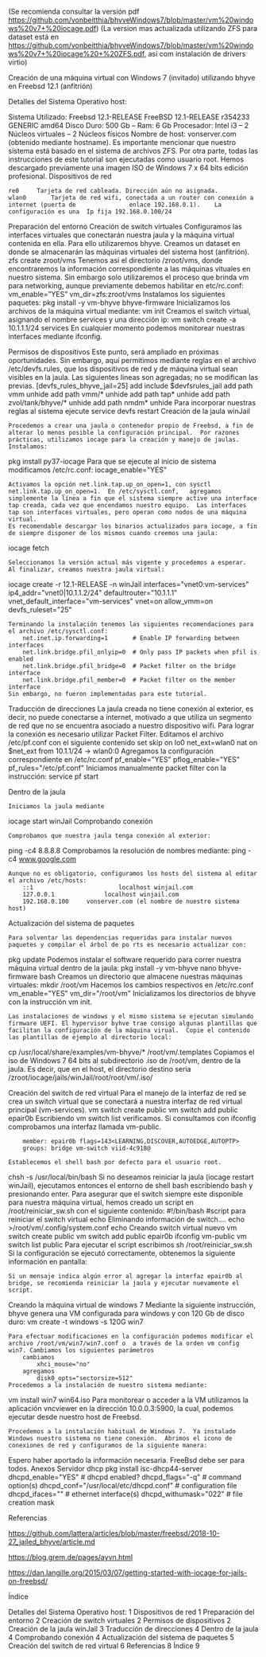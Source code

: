 (Se recomienda consultar la versión pdf https://github.com/vonbeitthia/bhyveWindows7/blob/master/vm%20windows%20v7+%20iocage.pdf)
(La version mas actualizada utilizando ZFS para dataset está en https://github.com/vonbeitthia/bhyveWindows7/blob/master/vm%20windows%20v7+%20iocage%20+%20ZFS.pdf, así com instalación de drivers virtio)



Creación de una máquina virtual con Windows 7 (invitado) utilizando bhyve en Freebsd 12.1 (anfitrión)


Detalles del Sistema Operativo host: 











Sistema Utilizado: Freebsd 12.1-RELEASE FreeBSD 12.1-RELEASE r354233 GENERIC  amd64
Disco Duro:	500 Gb – Ram: 6 Gb 
Procesador: Intel i3 – 2 Núcleos virtuales – 2 Núcleos físicos
Nombre de host: vonserver.com (obtenido mediante hostname).  Es importante mencionar que nuestro sistema está basado en el sistema de archivos ZFS.  Por otra parte, todas las instrucciones de este tutorial son ejecutadas como usuario root. 
 	Hemos descargado previamente una imagen ISO de Windows 7 x 64 bits edición profesional.
Dispositivos de red

	re0		Tarjeta de red cableada. Dirección aún no asignada.
	wlan0 		Tarjeta de red wifi, conectada a un router con conexión a internet (puerta de 				enlace 192.168.0.1).  	La configuración es una  Ip fija 192.168.0.100/24 
Preparación del entorno
Creación de switch virtuales
	Configuramos las interfaces virtuales que conectarán nuestra jaula y la máquina virtual contenida en ella. Para ello utilizaremos bhyve.  Creamos un dataset en donde se almacenarán las máquinas virtuales del sistema host (anfitrión).
zfs create zroot/vms
	Tenemos así el directorio /zroot/vms, donde encontraremos la información correspondiente a las máquinas vituales en nuestro sistema.  Sin embargo solo utilizaremos el proceso que brinda vm para networking, aunque previamente debemos habilitar en etc/rc.conf:
			vm_enable=”YES”
			vm_dir=zfs:zroot/vms
	Instalamos los siguientes paquetes:	
pkg install -y vm-bhyve bhyve-firmware
	Inicializamos los archivos de la máquina virtual mediante:
vm init
	Creamos el switch virtual, asignando el nombre services y una dirección ip:
vm switch create -a 10.1.1.1/24 services
	En cualquier momento podemos monitorear nuestras interfaces mediante ifconfig.
	
Permisos de dispositivos
	Este punto, será ampliado en próximas oportunidades. Sin embargo, aquí permitimos mediante reglas en el archivo /etc/devfs.rules, que los dispositivos de red y de máquina virtual sean visibles en la jaula.  Las siguientes lineas son agregadas; no se modifican las previas.
	[devfs_rules_bhyve_jail=25]
	add include $devfsrules_jail
	add path vmm unhide
	add path vmm/* unhide
	add path tap* unhide
	add path zvol/tank/bhyve/* unhide
	add path nmdm* unhide
	Para incorporar nuestras reglas al sistema ejecute service devfs restart
Creación de la jaula winJail

	Procedemos a crear una jaula o contenedor propio de Freebsd, a fin de alterar lo menos posible la configuración principal.  Por razones prácticas, utilizamos iocage para la creación y manejo de jaulas.    Instalamos:
pkg  install py37-iocage
	Para que se ejecute al inicio de sistema modificamos  /etc/rc.conf: 
			iocage_enable="YES"

	Activamos la opción net.link.tap.up_on_open=1, con sysctl net.link.tap.up_on_open=1.  En /etc/sysctl.conf,   agregamos simplemente la línea a fin que el sistema siempre active una interface tap creada, cada vez que encendamos nuestro equipo.  Las interfaces tap son interfaces virtuales, pero operan como nodos de una máquina virtual.
	Es recomendable descargar los binarios actualizados para iocage, a fin de siempre disponer de los mismos cuando creemos una jaula:
iocage fetch

	Seleccionamos la versión actual más vigente y procedemos a esperar.
	Al finalizar, creamos nuestra jaula virtual:
iocage create -r 12.1-RELEASE -n winJail interfaces="vnet0:vm-services" ip4_addr="vnet0|10.1.1.2/24" defaultrouter="10.1.1.1" vnet_default_interface="vm-services" vnet=on allow_vmm=on devfs_ruleset="25"  

	Terminando la instalación tenemos las siguientes recomendaciones para el archivo /etc/sysctl.conf:
		net.inet.ip.forwarding=1       # Enable IP forwarding between interfaces
	 	net.link.bridge.pfil_onlyip=0  # Only pass IP packets when pfil is enabled
 		net.link.bridge.pfil_bridge=0  # Packet filter on the bridge interface
 		net.link.bridge.pfil_member=0  # Packet filter on the member interface
	Sin embargo, no fueron implementadas para este tutorial.
Traducción de direcciones
	La jaula creada no tiene conexión al exterior, es decir, no puede conectarse a internet, motivado a que utiliza un segmento de red que no se encuentra asociado a nuestro dispositivo wifi.  Para lograr la conexión es necesario utilizar Packet Filter.  Editamos el archivo /etc/pf.conf con el siguiente contenido
			set skip on lo0
			net_ext=wlan0
			nat on $net_ext from 10.1.1/24  -> wlan0:0
	Agregamos la configuración correspondiente en /etc/rc.conf
			pf_enable="YES"
			pflog_enable="YES"
			pf_rules="/etc/pf.conf"
	Iniciamos manualmente packet filter con la instrucción:
service pf start
	
Dentro de la jaula

	Iniciamos la jaula mediante
iocage start winJail
Comprobando conexión

	Comprobamos que nuestra jaula tenga conexión al exterior:
ping -c4 8.8.8.8
	Comprobamos la resolución de nombres mediante:
ping -c4 www.google.com

	Aunque no es obligatorio, configuramos los hosts del sistema al editar el archivo /etc/hosts:
		::1                        localhost winjail.com        
		127.0.0.1              localhost winjail.com        
		192.168.0.100     vonserver.com (el nombre de nuestro sistema host)

Actualización del sistema de paquetes

	Para solventar las dependencias requeridas para instalar nuevos paquetes y compilar el árbol de po rts es necesario actualizar con:
pkg update
	Podemos instalar el software requerido para correr nuestra máquina virtual dentro de la jaula:
pkg install -y vm-bhyve  nano bhyve-firmware bash
	Creamos un directorio que almacene nuestras máquinas virtuales:
mkdir /root/vm 
	Hacemos los cambios respectivos en /etc/rc.conf
			vm_enable="YES"
			vm_dir="/root/vm"
	Inicializamos los directorios de bhyve con la instrucción vm init.

	Las instalaciones de windows y el mismo sistema se ejecutan simulando firmware UEFI. El hypervisor byhve trae consigo algunas plantillas que facilitan la configuración de la máquina virual.  Copie el contenido las plantillas de ejemplo al directorio local:
cp /usr/local/share/examples/vm-bhyve/* /root/vm/.templates
	Copiamos el iso de Windows 7 64 bits al subdirectorio .iso de /root/vm, dentro de la jaula.  Es decir, que en el host, el directorio destino seria /zroot/iocage/jails/winJail/root/root/vm/.iso/
      
Creación del switch de red virtual
	Para el manejo de la interfaz de red se crea un switch virtual que se conectará a nuestra interfaz de red virtual principal (vm-services). 
vm switch create public
vm switch add public epair0b
	Escribiendo vm switch list verificamos.  Si consultamos con ifconfig comprobamos una interfaz llamada vm-public.

		member: epair0b flags=143<LEARNING,DISCOVER,AUTOEDGE,AUTOPTP>
		groups: bridge vm-switch viid-4c918@

	Establecemos el shell bash por defecto para el usuario root.
chsh -s /usr/local/bin/bash
	Si no deseamos reiniciar la jaula (iocage restart winJail), ejecutamos entonces el entorno de shell bash escribiendo bash y presionando enter.
	Para asegurar que el switch siempre este disponible para nuestra máquina virtual, hemos creado un script en /root/reiniciar_sw.sh con el siguiente contenido:
		#!/bin/bash
		#script para reiniciar el switch virtual
		echo Eliminando información de switch....
		echo >/root/vm/.config/system.conf
		echo Creando switch virtual nuevo
		vm switch create public
		vm switch add public epair0b
		ifconfig vm-public
		vm switch list public
	Para ejecutar el script escribimos 
sh /root/reiniciar_sw.sh
	Si la configuración se ejecutó correctamente, obtenemos la siguiente información en pantalla:

	Si un mensaje indica algún error al agregar la interfaz epair0b al bridge, se recomienda reiniciar la jaula y ejecutar nuevamente el script.
Creando la máquina virtual de windows 7
	Mediante la siguiente instrucción, bhyve genera una VM configurada para windows y con 120 Gb de disco duro:
vm create -t windows -s 120G win7

	Para efectuar modificaciones en la configuración podemos modificar el archivo /root/vm/win7/win7.conf o  a través de la orden vm config win7. Cambiamos los siguientes parámetros
		cambiamos 
			xhci_mouse="no"
		agregamos
			disk0_opts="sectorsize=512"
	Procedemos a la instalación de nuestro sistema mediante:
vm install win7 win64.iso
	Para monitorear o acceder a la VM utilizamos la aplicación vncviewer en la dirección 10.0.0.3:5900, la cual, podemos ejecutar desde nuestro host de Freebsd.

	Procedemos a la instalación habitual de Windows 7.  Ya instalado Windows nuestro sistema no tiene conexión.  Abrimos el icono de conexiones de red y configuramos de la siguiente manera:

	
	












Espero haber aportado la información necesaria.  FreeBsd debe ser para todos.
Anexos
Servidor dhcp
pkg install isc-dhcp44-server
 dhcpd_enable="YES"				# dhcpd enabled?
	    dhcpd_flags="-q"				# command option(s)
	    dhcpd_conf="/usr/local/etc/dhcpd.conf"	# configuration file
	    dhcpd_ifaces=""				# ethernet interface(s)
	    dhcpd_withumask="022"			# file creation mask

Referencias

https://github.com/lattera/articles/blob/master/freebsd/2018-10-27_jailed_bhyve/article.md

https://blog.grem.de/pages/ayvn.html

https://dan.langille.org/2015/03/07/getting-started-with-iocage-for-jails-on-freebsd/




Índice


Detalles del Sistema Operativo host:	1
Dispositivos de red	1
Preparación del entorno	2
Creación de switch virtuales	2
Permisos de dispositivos	2
Creación de la jaula winJail	3
Traducción de direcciones	4
Dentro de la jaula	4
Comprobando conexión	4
Actualización del sistema de paquetes	5
Creación del switch de red virtual	6
Referencias	8
Índice	9

